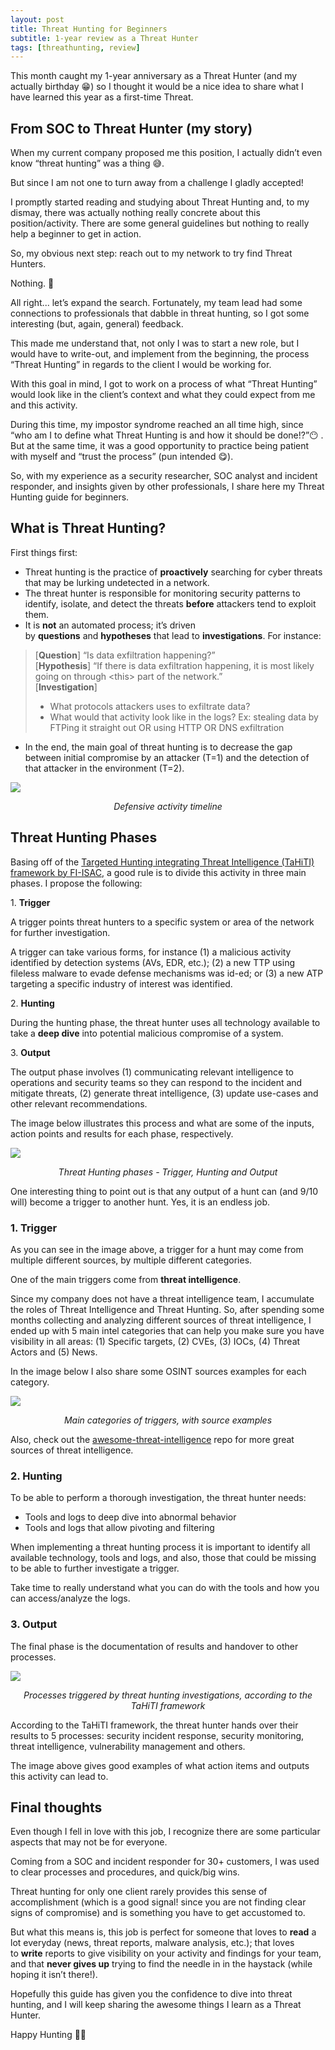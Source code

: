 ```yaml
---
layout: post
title: Threat Hunting for Beginners
subtitle: 1-year review as a Threat Hunter
tags: [threathunting, review]
---
```

 
This month caught my 1-year anniversary as a Threat Hunter (and my actually birthday 😁) so I thought it would be a nice idea to share what I have learned this year as a first-time Threat.
  

## From SOC to Threat Hunter (my story)

When my current company proposed me this position, I actually didn’t even know “threat hunting” was a thing 😅.

But since I am not one to turn away from a challenge I gladly accepted!

I promptly started reading and studying about Threat Hunting and, to my dismay, there was actually nothing really concrete about this position/activity. There are some general guidelines but nothing to really help a beginner to get in action.

So, my obvious next step: reach out to my network to try find Threat Hunters.

Nothing. 😬

All right... let’s expand the search. Fortunately, my team lead had some connections to professionals that dabble in threat hunting, so I got some interesting (but, again, general) feedback.

This made me understand that, not only I was to start a new role, but I would have to write-out, and implement from the beginning, the process “Threat Hunting” in regards to the client I would be working for.

  

With this goal in mind, I got to work on a process of what “Threat Hunting” would look like in the client’s context and what they could expect from me and this activity.

During this time, my impostor syndrome reached an all time high, since “who am I to define what Threat Hunting is and how it should be done!?”😶 . But at the same time, it was a good opportunity to practice being patient with myself and “trust the process” (pun intended 😋).

  

So, with my experience as a security researcher, SOC analyst and incident responder, and insights given by other professionals, I share here my Threat Hunting guide for beginners.

  
## What is Threat Hunting?

First things first:

- Threat hunting is the practice of **proactively** searching for cyber threats that may be lurking undetected in a network.
- The threat hunter is responsible for monitoring security patterns to identify, isolate, and detect the threats **before** attackers tend to exploit them.
- It is **not** an automated process; it’s driven by **questions** and **hypotheses** that lead to **investigations**. For instance:
    

> \[**Question**\] “Is data exfiltration happening?”  
> \[**Hypothesis**\] “If there is data exfiltration happening, it is most likely going on through \<this\> part of the network.”  
> \[**Investigation**\]   
> 
> - What protocols attackers uses to exfiltrate data?
> - What would that activity look like in the logs? Ex: stealing data by FTPing it straight out OR using HTTP OR DNS exfiltration

- In the end, the main goal of threat hunting is to decrease the gap between initial compromise by an attacker (T=1) and the detection of that attacker in the environment (T=2).

![](/assets/img/th-1-timeline.png)  
<p style="text-align: center;"><i>Defensive activity timeline</i></p>
  
  

## Threat Hunting Phases

Basing off of the [Targeted Hunting integrating Threat Intelligence (TaHiTI) framework by FI-ISAC](https://www.betaalvereniging.nl/en/safety/tahiti/ "https://www.betaalvereniging.nl/en/safety/tahiti/"), a good rule is to divide this activity in three main phases. I propose the following:

1\. **Trigger**

A trigger points threat hunters to a specific system or area of the network for further investigation. 

A trigger can take various forms, for instance (1) a malicious activity identified by detection systems (AVs, EDR, etc.); (2) a new TTP using fileless malware to evade defense mechanisms was id-ed; or (3) a new ATP targeting a specific industry of interest was identified.  

2\. **Hunting**

During the hunting phase, the threat hunter uses all technology available to take a **deep dive** into potential malicious compromise of a system.

3\. **Output**

The output phase involves (1) communicating relevant intelligence to operations and security teams so they can respond to the incident and mitigate threats, (2) generate threat intelligence, (3) update use-cases and other relevant recommendations.

  

The image below illustrates this process and what are some of the inputs, action points and results for each phase, respectively.

![](/assets/img/th-2-phases.png)
<p style="text-align: center;"><i>Threat Hunting phases - Trigger, Hunting and Output</i></p>    

One interesting thing to point out is that any output of a hunt can (and 9/10 will) become a trigger to another hunt. Yes, it is an endless job.

  

### 1\. Trigger

As you can see in the image above, a trigger for a hunt may come from multiple different sources, by multiple different categories.

One of the main triggers come from **threat intelligence**.

Since my company does not have a threat intelligence team, I accumulate the roles of Threat Intelligence and Threat Hunting. So, after spending some months collecting and analyzing different sources of threat intelligence, I ended up with 5 main intel categories that can help you make sure you have visibility in all areas: (1) Specific targets, (2) CVEs, (3) IOCs, (4) Threat Actors and (5) News.

In the image below I also share some OSINT sources examples for each category.

![](/assets/img/th-3-triggers.png)    
<p style="text-align: center;"><i>Main categories of triggers, with source examples</i></p>
  

Also, check out the [awesome-threat-intelligence](https://github.com/hslatman/awesome-threat-intelligence "https://github.com/hslatman/awesome-threat-intelligence") repo for more great sources of threat intelligence.  

  

### 2\. Hunting

To be able to perform a thorough investigation, the threat hunter needs:

- Tools and logs to deep dive into abnormal behavior
- Tools and logs that allow pivoting and filtering

When implementing a threat hunting process it is important to identify all available technology, tools and logs, and also, those that could be missing to be able to further investigate a trigger.

Take time to really understand what you can do with the tools and how you can access/analyze the logs.

  

### 3\. Output

The final phase is the documentation of results and handover to other processes.

![](/assets/img/th-4-output.png)
<p style="text-align: center;"><i>Processes triggered by threat hunting investigations, according to the TaHiTI framework</i></p>    

According to the TaHiTI framework, the threat hunter hands over their results to 5 processes: security incident response, security monitoring, threat intelligence, vulnerability management and others.

The image above gives good examples of what action items and outputs this activity can lead to.

  

## Final thoughts

Even though I fell in love with this job, I recognize there are some particular aspects that may not be for everyone.

Coming from a SOC and incident responder for 30+ customers, I was used to clear processes and procedures, and quick/big wins. 

Threat hunting for only one client rarely provides this sense of accomplishment (which is a good signal! since you are not finding clear signs of compromise) and is something you have to get accustomed to.

But what this means is, this job is perfect for someone that loves to **read** a lot everyday (news, threat reports, malware analysis, etc.); that loves to **write** reports to give visibility on your activity and findings for your team, and that **never gives up** trying to find the needle in in the haystack (while hoping it isn’t there!).

  

Hopefully this guide has given you the confidence to dive into threat hunting, and I will keep sharing the awesome things I learn as a Threat Hunter.

  

Happy Hunting 🕵️‍♀️